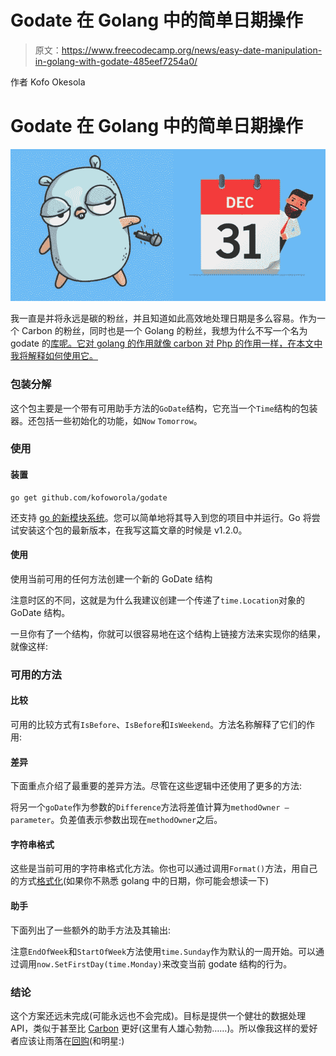 # Godate 在 Golang 中的简单日期操作

> 原文：<https://www.freecodecamp.org/news/easy-date-manipulation-in-golang-with-godate-485eef7254a0/>

作者 Kofo Okesola

# Godate 在 Golang 中的简单日期操作

![ApiLHn-tcDHzFYnFZCrql0ne4OwU9tEiK4G1](img/00fdac4d6f3cd1d82ba2883082a79cfb.png)

我一直是并将永远是碳的粉丝，并且知道如此高效地处理日期是多么容易。作为一个 Carbon 的粉丝，同时也是一个 Golang 的粉丝，我想为什么不写一个名为 godate 的[库呢。它对 golang 的作用就像 carbon 对 Php 的作用一样，在本文中我将解释如何使用它。](https://github.com/kofoworola/godate)

### 包装分解

这个包主要是一个带有可用助手方法的`GoDate`结构，它充当一个`Time`结构的包装器。还包括一些初始化的功能，如`Now` `Tomorrow`。

### 使用

#### 装置

```
go get github.com/kofoworola/godate
```

还支持 [go 的新模块系统](https://github.com/golang/go/wiki/Modules)。您可以简单地将其导入到您的项目中并运行。Go 将尝试安装这个包的最新版本，在我写这篇文章的时候是 v1.2.0。

#### 使用

使用当前可用的任何方法创建一个新的 GoDate 结构

注意时区的不同，这就是为什么我建议创建一个传递了`time.Location`对象的 GoDate 结构。

一旦你有了一个结构，你就可以很容易地在这个结构上链接方法来实现你的结果，就像这样:

### 可用的方法

#### 比较

可用的比较方式有`IsBefore`、`IsBefore`和`IsWeekend`。方法名称解释了它们的作用:

#### 差异

下面重点介绍了最重要的差异方法。尽管在这些逻辑中还使用了更多的方法:

将另一个`goDate`作为参数的`Difference`方法将差值计算为`methodOwner — parameter`。负差值表示参数出现在`methodOwner`之后。

#### 字符串格式

这些是当前可用的字符串格式化方法。你也可以通过调用`Format()`方法，用自己的方式[格式化](https://yourbasic.org/golang/format-parse-string-time-date-example/)(如果你不熟悉 golang 中的日期，你可能会想读一下)

#### 助手

下面列出了一些额外的助手方法及其输出:

注意`EndOfWeek`和`StartOfWeek`方法使用`time.Sunday`作为默认的一周开始。可以通过调用`now.SetFirstDay(time.Monday)`来改变当前 godate 结构的行为。

### 结论

这个方案还远未完成(可能永远也不会完成)。目标是提供一个健壮的数据处理 API，类似于甚至比 [Carbon](https://carbon.nesbot.com) 更好(这里有人雄心勃勃……)。所以像我这样的爱好者应该让雨落在[回购](https://github.com/kofoworola/godate)(和明星:)